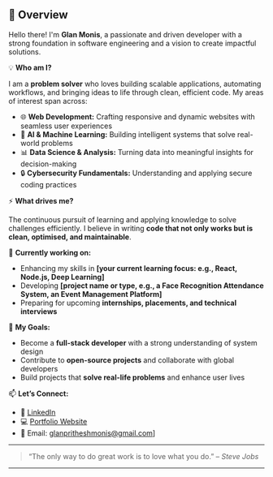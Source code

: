 ## 👋 Overview

Hello there! I'm **Glan Monis**, a passionate and driven developer with a strong foundation in software engineering and a vision to create impactful solutions.

💡 **Who am I?**

I am a **problem solver** who loves building scalable applications, automating workflows, and bringing ideas to life through clean, efficient code. My areas of interest span across:

- 🌐 **Web Development:** Crafting responsive and dynamic websites with seamless user experiences
- 🤖 **AI & Machine Learning:** Building intelligent systems that solve real-world problems
- 📊 **Data Science & Analysis:** Turning data into meaningful insights for decision-making
- 🔒 **Cybersecurity Fundamentals:** Understanding and applying secure coding practices

⚡ **What drives me?**

The continuous pursuit of learning and applying knowledge to solve challenges efficiently. I believe in writing **code that not only works but is clean, optimised, and maintainable**.

🚀 **Currently working on:**

- Enhancing my skills in **[your current learning focus: e.g., React, Node.js, Deep Learning]**
- Developing **[project name or type, e.g., a Face Recognition Attendance System, an Event Management Platform]**
- Preparing for upcoming **internships, placements, and technical interviews**

🎯 **My Goals:**

- Become a **full-stack developer** with a strong understanding of system design  
- Contribute to **open-source projects** and collaborate with global developers  
- Build projects that **solve real-life problems** and enhance user lives

📫 **Let’s Connect:**

- 💼 [LinkedIn](your-linkedin-url)
- 💻 [Portfolio Website](your-portfolio-link)
- 📧 Email: glanpritheshmonis@gmail.com]

---

> “The only way to do great work is to love what you do.” – *Steve Jobs*

---


